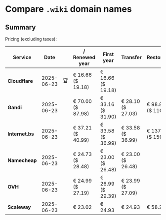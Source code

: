 # Compare `.wiki` domain names

## Summary

Pricing (excluding taxes):

| Service | Date |  | / Renewed year | First year | Transfer | Restoration |
|--|--|--|--|--|--|--|
| **Cloudflare** | 2025-06-23 | 🏆 | € 16.66<br>($ 19.18) | € 16.66<br>($ 19.18) |  |  |
| **Gandi** | 2025-06-23 |  | € 70.00<br>($ 87.98) | € 33.16<br>($ 31.90) | € 28.10<br>($ 27.03) | € 98.85<br>($ 110.96) |
| **Internet.bs** | 2025-06-23 |  | € 37.21<br>($ 40.99) | € 33.58<br>($ 36.99) | € 33.58<br>($ 36.99) | € 137.05<br>($ 150.99) |
| **Namecheap** | 2025-06-23 |  | € 24.73<br>($ 28.48) | € 23.00<br>($ 26.48) | € 23.00<br>($ 26.48) |  |
| **OVH** | 2025-06-23 |  | € 24.99<br>($ 27.19) | € 26.99<br>($ 29.39) | € 23.99<br>($ 27.09) |  |
| **Scaleway** | 2025-06-23 |  | € 23.02 | € 24.93 | € 24.93 | € 58.26 |
